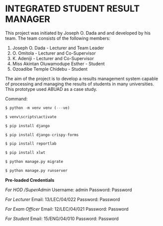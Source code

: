 # INTEGRATED STUDENT RESULT MANAGER
This project was initiated by Joseph O. Dada and and developed by his team. The team consists of the following members:
1. Joseph O. Dada - Lecturer and Team Leader
2. O. Omitola - Lecturer and Co-Supervisor
3. K. Adeniji - Lecturer and Co-Supervisor
4. Miss Akintan Oluwamodupe Esther  - Student
5. Ozoadibe Temple Chidebu - Student

The aim of the project is to develop a results management system capable of processing and managing the results of students in many universities. This prototype used ABUAD as a case study. 

Command:

```python
$ python -m venv venv (---ve)
```

```python
$ venv\scripts\activate
```

```python
$ pip install django
```

```python
$ pip install django-crispy-forms
```

```python
$ pip install reportlab
```
```python
$ pip install xlwt
```
```python
$ python manage.py migrate
```

```python
$ python manage.py runserver
```

**Pre-loaded Credentials**

_For HOD /SuperAdmin_
Username: admin
Password: Password

_For Lecturer_
Email: 13/LEC/04/022
Password: Password

_For Exam Officer_
Email: 12/LEC/04/021
Password: Password

_For Student_
Email: 15/ENG/04/010
Password: Password
